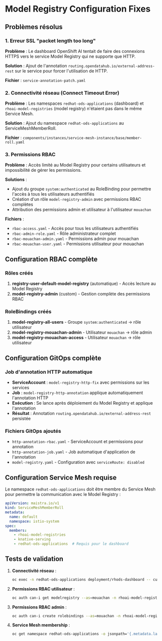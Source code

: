 # Model Registry Configuration Fixes

## Problèmes résolus

### 1. Erreur SSL "packet length too long"
**Problème** : Le dashboard OpenShift AI tentait de faire des connexions HTTPS vers le service Model Registry qui ne supporte que HTTP.

**Solution** : Ajout de l'annotation `routing.opendatahub.io/external-address-rest` sur le service pour forcer l'utilisation de HTTP.

**Fichier** : `service-annotation-patch.yaml`

### 2. Connectivité réseau (Connect Timeout Error)
**Problème** : Les namespaces `redhat-ods-applications` (dashboard) et `rhoai-model-registries` (model registry) n'étaient pas dans le même Service Mesh.

**Solution** : Ajout du namespace `redhat-ods-applications` au ServiceMeshMemberRoll.

**Fichier** : `components/instances/service-mesh-instance/base/member-roll.yaml`

### 3. Permissions RBAC
**Problème** : Accès limité au Model Registry pour certains utilisateurs et impossibilité de gérer les permissions.

**Solutions** :
- Ajout du groupe `system:authenticated` au RoleBinding pour permettre l'accès à tous les utilisateurs authentifiés
- Création d'un rôle `model-registry-admin` avec permissions RBAC complètes
- Attribution des permissions admin et utilisateur à l'utilisateur `mouachan`

**Fichiers** : 
- `rbac-access.yaml` - Accès pour tous les utilisateurs authentifiés
- `rbac-admin-role.yaml` - Rôle administrateur complet
- `rbac-mouachan-admin.yaml` - Permissions admin pour mouachan
- `rbac-mouachan-user.yaml` - Permissions utilisateur pour mouachan

## Configuration RBAC complète

### Rôles créés
1. **registry-user-default-model-registry** (automatique) - Accès lecture au Model Registry
2. **model-registry-admin** (custom) - Gestion complète des permissions RBAC

### RoleBindings créés
1. **model-registry-all-users** - Groupe `system:authenticated` → rôle utilisateur
2. **model-registry-mouachan-admin** - Utilisateur `mouachan` → rôle admin
3. **model-registry-mouachan-access** - Utilisateur `mouachan` → rôle utilisateur

## Configuration GitOps complète

### Job d'annotation HTTP automatique
- **ServiceAccount** : `model-registry-http-fix` avec permissions sur les services
- **Job** : `model-registry-http-annotation` applique automatiquement l'annotation HTTP
- **Exécution** : Se lance après déploiement du Model Registry et applique l'annotation
- **Résultat** : Annotation `routing.opendatahub.io/external-address-rest` persistée

### Fichiers GitOps ajoutés
- `http-annotation-rbac.yaml` - ServiceAccount et permissions pour annotation
- `http-annotation-job.yaml` - Job automatique d'application de l'annotation
- `model-registry.yaml` - Configuration avec `serviceRoute: disabled`

## Configuration Service Mesh requise

Le namespace `redhat-ods-applications` doit être membre du Service Mesh pour permettre la communication avec le Model Registry :

```yaml
apiVersion: maistra.io/v1
kind: ServiceMeshMemberRoll
metadata:
  name: default
  namespace: istio-system
spec:
  members:
    - rhoai-model-registries
    - knative-serving
    - redhat-ods-applications  # Requis pour le dashboard
```

## Tests de validation

1. **Connectivité réseau** :
   ```bash
   oc exec -n redhat-ods-applications deployment/rhods-dashboard -- curl -s http://default-model-registry.rhoai-model-registries.svc.cluster.local:8080/api/model_registry/v1alpha3/registered_models
   ```

2. **Permissions RBAC utilisateur** :
   ```bash
   oc auth can-i get modelregistry --as=mouachan -n rhoai-model-registries
   ```

3. **Permissions RBAC admin** :
   ```bash
   oc auth can-i create rolebindings --as=mouachan -n rhoai-model-registries
   ```

4. **Service Mesh membership** :
   ```bash
   oc get namespace redhat-ods-applications -o jsonpath='{.metadata.labels.maistra\.io/member-of}'
   ```
